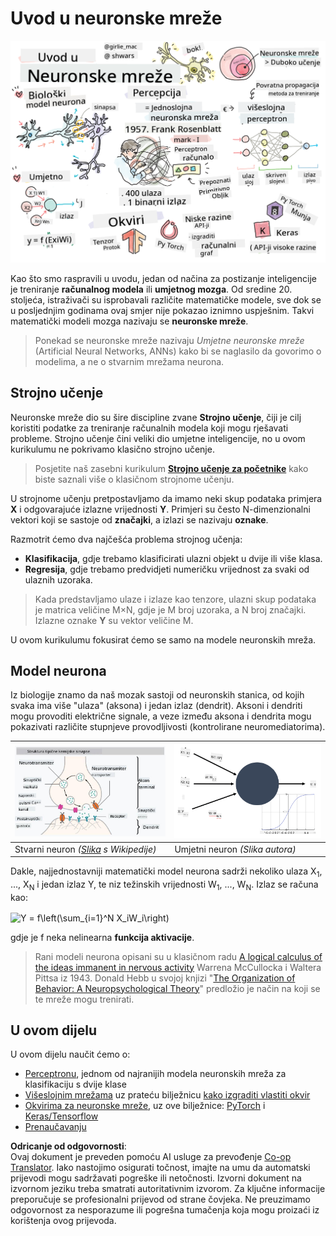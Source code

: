 <!--
CO_OP_TRANSLATOR_METADATA:
{
  "original_hash": "1c6b8c7c1778a35fc1139b7f2aecb7b3",
  "translation_date": "2025-08-25T23:43:14+00:00",
  "source_file": "lessons/3-NeuralNetworks/README.md",
  "language_code": "hr"
}
-->
# Uvod u neuronske mreže

![Sažetak sadržaja o uvodu u neuronske mreže u obliku crteža](../../../../translated_images/ai-neuralnetworks.1c687ae40bc86e834f497844866a26d3e0886650a67a4bbe29442e2f157d3b18.hr.png)

Kao što smo raspravili u uvodu, jedan od načina za postizanje inteligencije je treniranje **računalnog modela** ili **umjetnog mozga**. Od sredine 20. stoljeća, istraživači su isprobavali različite matematičke modele, sve dok se u posljednjim godinama ovaj smjer nije pokazao iznimno uspješnim. Takvi matematički modeli mozga nazivaju se **neuronske mreže**.

> Ponekad se neuronske mreže nazivaju *Umjetne neuronske mreže* (Artificial Neural Networks, ANNs) kako bi se naglasilo da govorimo o modelima, a ne o stvarnim mrežama neurona.

## Strojno učenje

Neuronske mreže dio su šire discipline zvane **Strojno učenje**, čiji je cilj koristiti podatke za treniranje računalnih modela koji mogu rješavati probleme. Strojno učenje čini veliki dio umjetne inteligencije, no u ovom kurikulumu ne pokrivamo klasično strojno učenje.

> Posjetite naš zasebni kurikulum **[Strojno učenje za početnike](http://github.com/microsoft/ml-for-beginners)** kako biste saznali više o klasičnom strojnome učenju.

U strojnome učenju pretpostavljamo da imamo neki skup podataka primjera **X** i odgovarajuće izlazne vrijednosti **Y**. Primjeri su često N-dimenzionalni vektori koji se sastoje od **značajki**, a izlazi se nazivaju **oznake**.

Razmotrit ćemo dva najčešća problema strojnog učenja:

* **Klasifikacija**, gdje trebamo klasificirati ulazni objekt u dvije ili više klasa.
* **Regresija**, gdje trebamo predvidjeti numeričku vrijednost za svaki od ulaznih uzoraka.

> Kada predstavljamo ulaze i izlaze kao tenzore, ulazni skup podataka je matrica veličine M×N, gdje je M broj uzoraka, a N broj značajki. Izlazne oznake **Y** su vektor veličine M.

U ovom kurikulumu fokusirat ćemo se samo na modele neuronskih mreža.

## Model neurona

Iz biologije znamo da naš mozak sastoji od neuronskih stanica, od kojih svaka ima više "ulaza" (aksona) i jedan izlaz (dendrit). Aksoni i dendriti mogu provoditi električne signale, a veze između aksona i dendrita mogu pokazivati različite stupnjeve provodljivosti (kontrolirane neuromediatorima).

![Model neurona](../../../../translated_images/synapse-wikipedia.ed20a9e4726ea1c6a3ce8fec51c0b9bec6181946dca0fe4e829bc12fa3bacf01.hr.jpg) | ![Model neurona](../../../../translated_images/artneuron.1a5daa88d20ebe6f5824ddb89fba0bdaaf49f67e8230c1afbec42909df1fc17e.hr.png)
----|----
Stvarni neuron *([Slika](https://en.wikipedia.org/wiki/Synapse#/media/File:SynapseSchematic_lines.svg) s Wikipedije)* | Umjetni neuron *(Slika autora)*

Dakle, najjednostavniji matematički model neurona sadrži nekoliko ulaza X<sub>1</sub>, ..., X<sub>N</sub> i jedan izlaz Y, te niz težinskih vrijednosti W<sub>1</sub>, ..., W<sub>N</sub>. Izlaz se računa kao:

<img src="images/netout.png" alt="Y = f\left(\sum_{i=1}^N X_iW_i\right)" width="131" height="53" align="center"/>

gdje je f neka nelinearna **funkcija aktivacije**.

> Rani modeli neurona opisani su u klasičnom radu [A logical calculus of the ideas immanent in nervous activity](https://www.cs.cmu.edu/~./epxing/Class/10715/reading/McCulloch.and.Pitts.pdf) Warrena McCullocka i Waltera Pittsa iz 1943. Donald Hebb u svojoj knjizi "[The Organization of Behavior: A Neuropsychological Theory](https://books.google.com/books?id=VNetYrB8EBoC)" predložio je način na koji se te mreže mogu trenirati.

## U ovom dijelu

U ovom dijelu naučit ćemo o:
* [Perceptronu](03-Perceptron/README.md), jednom od najranijih modela neuronskih mreža za klasifikaciju s dvije klase
* [Višeslojnim mrežama](04-OwnFramework/README.md) uz prateću bilježnicu [kako izgraditi vlastiti okvir](../../../../lessons/3-NeuralNetworks/04-OwnFramework/OwnFramework.ipynb)
* [Okvirima za neuronske mreže](05-Frameworks/README.md), uz ove bilježnice: [PyTorch](../../../../lessons/3-NeuralNetworks/05-Frameworks/IntroPyTorch.ipynb) i [Keras/Tensorflow](../../../../lessons/3-NeuralNetworks/05-Frameworks/IntroKerasTF.ipynb)
* [Prenaučavanju](../../../../lessons/3-NeuralNetworks/05-Frameworks)

**Odricanje od odgovornosti**:  
Ovaj dokument je preveden pomoću AI usluge za prevođenje [Co-op Translator](https://github.com/Azure/co-op-translator). Iako nastojimo osigurati točnost, imajte na umu da automatski prijevodi mogu sadržavati pogreške ili netočnosti. Izvorni dokument na izvornom jeziku treba smatrati autoritativnim izvorom. Za ključne informacije preporučuje se profesionalni prijevod od strane čovjeka. Ne preuzimamo odgovornost za nesporazume ili pogrešna tumačenja koja mogu proizaći iz korištenja ovog prijevoda.